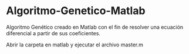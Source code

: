# Algoritmo-Genetico-Matlab
Algoritmo Genético creado en Matlab con el fin de resolver una ecuación diferencial a partir de sus coeficientes.

Abrir la carpeta en matlab y ejecutar el archivo master.m


